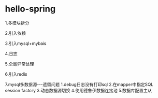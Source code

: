 # hello-spring

1.多模块拆分

2.引入依赖

3.引入mysql+mybais

4.日志

5.全局异常处理

6.引入redis

7.mysql多数据源---遗留问题 1.debug日志没有打印sql 2.在mapper中指定SQL session factory 3.动态数据源切换 4.使用德鲁伊数据连接池 5.数据库配置主从